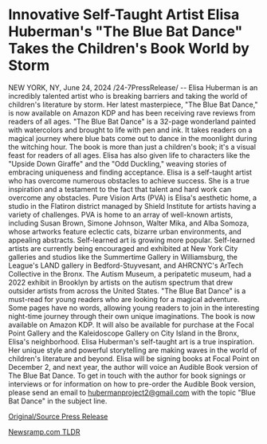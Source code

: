 # Innovative Self-Taught Artist Elisa Huberman's "The Blue Bat Dance" Takes the Children's Book World by Storm

NEW YORK, NY, June 24, 2024 /24-7PressRelease/ -- Elisa Huberman is an incredibly talented artist who is breaking barriers and taking the world of children's literature by storm. Her latest masterpiece, "The Blue Bat Dance," is now available on Amazon KDP and has been receiving rave reviews from readers of all ages.   "The Blue Bat Dance" is a 32-page wonderland painted with watercolors and brought to life with pen and ink. It takes readers on a magical journey where blue bats come out to dance in the moonlight during the witching hour. The book is more than just a children's book; it's a visual feast for readers of all ages. Elisa has also given life to characters like the "Upside Down Giraffe" and the "Odd Duckling," weaving stories of embracing uniqueness and finding acceptance.   Elisa is a self-taught artist who has overcome numerous obstacles to achieve success. She is a true inspiration and a testament to the fact that talent and hard work can overcome any obstacles. Pure Vision Arts (PVA) is Elisa's aesthetic home, a studio in the Flatiron district managed by Shield Institute for artists having a variety of challenges. PVA is home to an array of well-known artists, including Susan Brown, Simone Johnson, Walter Mika, and Alba Somoza, whose artworks feature eclectic cats, bizarre urban environments, and appealing abstracts.  Self-learned art is growing more popular. Self-learned artists are currently being encouraged and exhibited at New York City galleries and studios like the Summertime Gallery in Williamsburg, the League's LAND gallery in Bedford-Stuyvesant, and AHRCNYC's ArTech Collective in the Bronx. The Autism Museum, a peripatetic museum, had a 2022 exhibit in Brooklyn by artists on the autism spectrum that drew outsider artists from across the United States.   "The Blue Bat Dance" is a must-read for young readers who are looking for a magical adventure. Some pages have no words, allowing young readers to join in the interesting night-time journey through their own unique imaginations. The book is now available on Amazon KDP. It will also be available for purchase at the Focal Point Gallery and the Kaleidoscope Gallery on City Island in the Bronx, Elisa's neighborhood.   Elisa Huberman's self-taught art is a true inspiration. Her unique style and powerful storytelling are making waves in the world of children's literature and beyond.   Elisa will be signing books at Focal Point on December 2, and next year, the author will voice an Audible Book version of The Blue Bat Dance.   To get in touch with the author for book signings or interviews or for information on how to pre-order the Audible Book version, please send an email to hubermanproject2@gmail.com with the topic "Blue Bat Dance" in the subject line. 

[Original/Source Press Release](https://www.24-7pressrelease.com/press-release/511939/innovative-self-taught-artist-elisa-hubermans-the-blue-bat-dance-takes-the-childrens-book-world-by-storm) 

[Newsramp.com TLDR](https://newsramp.com/None) 